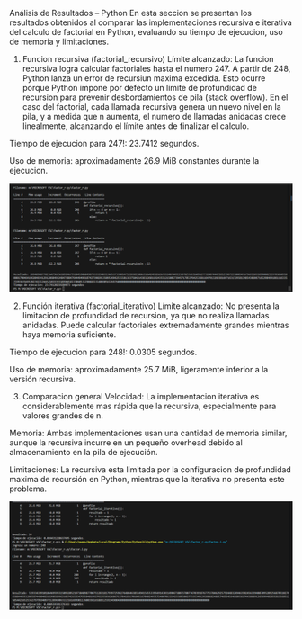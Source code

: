 Análisis de Resultados – Python
En esta seccion se presentan los resultados obtenidos al comparar las implementaciones recursiva e iterativa del calculo de factorial en Python, evaluando su tiempo de ejecucion, uso de memoria y limitaciones.

1. Funcion recursiva (factorial_recursivo)
Límite alcanzado: La funcion recursiva logra calcular factoriales hasta el numero 247. A partir de 248, Python lanza un error de recursiun maxima excedida.
Esto ocurre porque Python impone por defecto un limite de profundidad de recursion para prevenir desbordamientos de pila (stack overflow).
En el caso del factorial, cada llamada recursiva genera un nuevo nivel en la pila, y a medida que n aumenta, el numero de llamadas anidadas crece linealmente, alcanzando el límite antes de finalizar el calculo.

Tiempo de ejecucion para 247!: 23.7412 segundos.

Uso de memoria: aproximadamente 26.9 MiB constantes durante la ejecucion.

![Comparacion de tiempo](resultados/recursivo.png)


2. Función iterativa (factorial_iterativo)
Límite alcanzado: No presenta la limitacion de profundidad de recursion, ya que no realiza llamadas anidadas. Puede calcular factoriales extremadamente grandes mientras haya memoria suficiente.

Tiempo de ejecucion para 248!: 0.0305 segundos.

Uso de memoria: aproximadamente 25.7 MiB, ligeramente inferior a la versión recursiva.

3. Comparacion general
Velocidad: La implementacion iterativa es considerablemente mas rápida que la recursiva, especialmente para valores grandes de n.

Memoria: Ambas implementaciones usan una cantidad de memoria similar, aunque la recursiva incurre en un pequeño overhead debido al almacenamiento en la pila de ejecución.

Limitaciones: La recursiva esta limitada por la configuracion de profundidad maxima de recursión en Python, mientras que la iterativa no presenta este problema.

![Comparacion de tiempo](resultados/iterativo.png)

